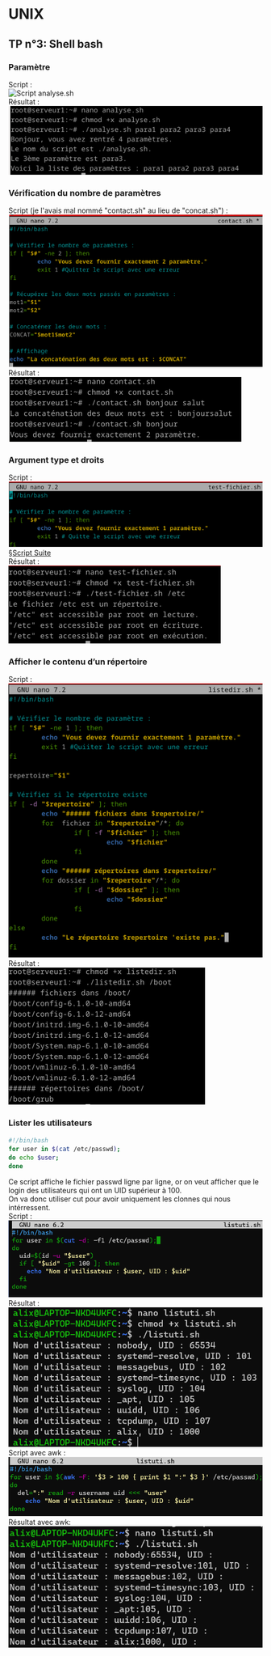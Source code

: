 
# UNIX

## TP n°3: Shell bash

### Paramètre

Script :  
![Script analyse.sh](./asset/Paramètre/analyse_sh.png)  
Résultat :  
![Résultat analyse.sh](./asset/Paramètre/Résultats.png)  


### Vérification du nombre de paramètres

Script (je l'avais mal nommé "contact.sh" au lieu de "concat.sh") :  
![Script concat.sh](./asset/verife%20nb%20para/nano_contact.png)  
Résultat :  
![Résultat concat.sh](./asset/verife%20nb%20para/resultat.png)  


### Argument type et droits

Script :  
![Script test-fichier.sh](./asset/arg%20type%20et%20droits/debut_nano.png)  
§[Script Suite](./asset/arg%20type%20et%20droits/nano.png)  
Résultat :  
![Résultat test-fichier.sh](./asset/arg%20type%20et%20droits/resultat.png)  


### Afficher le contenu d’un répertoire

Script :  
![Script listedir.sh](./asset/contenu%20rep/nano.png)  
Résultat :  
![Résultat listedir.sh](./asset/contenu%20rep/resultat.png)  


### Lister les utilisateurs

``` bash
#!/bin/bash
for user in $(cat /etc/passwd); 
do echo $user; 
done 
```   
Ce script affiche le fichier passwd ligne par ligne, or on veut afficher que le login des utilisateurs qui ont un UID supérieur à  100.  
On va donc utiliser cut pour avoir uniquement les clonnes qui nous intérressent.  
Script :  
![Script avec cut](./asset/Lister%20utilisateurs/nano.png)  
Résultat :  
![Résultat avec cut](./asset/Lister%20utilisateurs/resultat.png)  
Script avec awk :  
![Script avec cut](./asset/Lister%20utilisateurs/nanoAWK.png)  
Résultat avec awk:  
![Résultat avec cut](./asset/Lister%20utilisateurs/resultatAWK.png)  